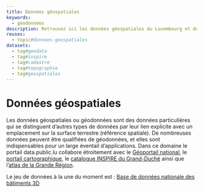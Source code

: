 ```yaml
---
title: Données géospatiales
keywords:
  - géodonnées
description: Retrouvez ici les données géospatiales du Luxembourg et de la Grande-Région
reuses:
  - topic#donnees-geospatiales
datasets:
  - tag#geodata
  - tag#inspire
  - tag#cadastre
  - tag#topographie
  - tag#geospatiales
---
```

# Données géospatiales

Les données géospatiales ou géodonnées sont des données particulières qui se distinguent d’autres types de données par leur lien explicite avec un emplacement sur la surface terrestre (référence spatiale). De nombreuses données peuvent être qualifiées de géodonnées, et elles sont indispensables pour un large éventail d’applications. Dans ce domaine le portail data.public.lu collabore étroitement avec le [Géoportail national](https://www.geoportail.lu), le [portail cartographique](https://map.geoportail.lu), le [catalogue INSPIRE du Grand-Duché](https://catalog.inspire.geoportail.lu/geonetwork/srv/eng/catalog.search#/home) ainsi que l’[atlas de la Grande Région](https://gr-atlas.uni.lu/atlas/fr/start.html).

Le jeu de données à la une du moment est : [Base de données nationale des bâtiments 3D](https://data.public.lu/fr/datasets/base-de-donnees-nationale-des-batiments-3d/)
